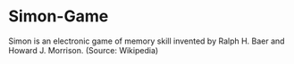 # Simon-Game
Simon is an electronic game of memory skill invented by Ralph H. Baer and Howard J. Morrison. (Source: Wikipedia)
